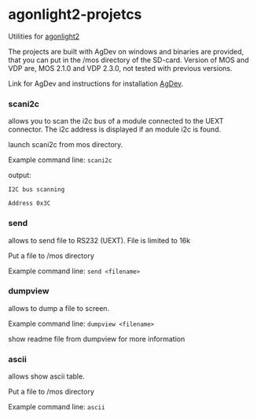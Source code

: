 # agonlight2-projetcs
Utilities for [agonlight2](https://www.olimex.com/Products/Retro-Computers/AgonLight2/open-source-hardware)

The projects are built with AgDev on windows and binaries are provided, that you can put in the /mos directory of the SD-card. Version of MOS and VDP are, MOS 2.1.0 and VDP 2.3.0, not tested with previous versions.

Link for AgDev and instructions for installation [AgDev](https://github.com/pcawte/AgDev).


### scani2c
allows you to scan the i2c bus of a module connected to the UEXT connector. The i2c address is displayed if an module i2c is found.

launch scani2c from mos directory.

Example command line: `scani2c`

output:

`I2C bus scanning`

`Address 0x3C`


### send
allows to send file to RS232 (UEXT). File is limited to 16k

Put a file to /mos directory

Example command line: `send <filename>`

### dumpview
allows to dump a file to screen.

Example command line: `dumpview <filename>`

show readme file from dumpview for more information

### ascii
allows show ascii table.

Put a file to /mos directory

Example command line: `ascii`

